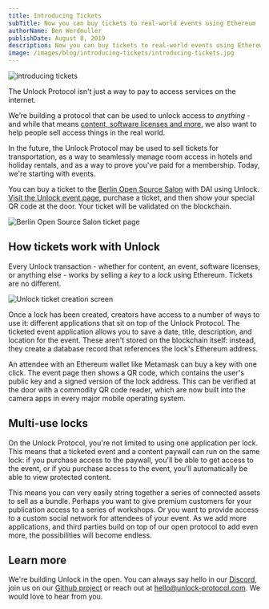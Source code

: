```yaml
---
title: Introducing Tickets
subTitle: Now you can buy tickets to real-world events using Ethereum
authorName: Ben Werdmuller
publishDate: August 8, 2019
description: Now you can buy tickets to real-world events using Ethereum and the Unlock Protocol.
image: /images/blog/introducing-tickets/introducing-tickets.jpg
---
```


![introducing tickets](/images/blog/introducing-tickets/introducing-tickets.jpg)

The Unlock Protocol isn't just a way to pay to access services on the internet.

We’re building a protocol that can be used to unlock access to _anything_ - and while that means [content, software
licenses and more](https://unlock-protocol.com/blog/ways-to-unlock-the-web/), we also want to help people sell access
things in the real world.

In the future, the Unlock Protocol may be used to sell tickets for transportation, as a way to seamlessly manage room
access in hotels and holiday rentals, and as a way to prove you've paid for a membership. Today, we're starting with
events.

You can buy a ticket to the [Berlin Open Source Salon](https://berlin.opensourcesalon.com/) with DAI using Unlock.
[Visit the Unlock event page](https://tickets.unlock-protocol.com/event/0x98c0cbF0e9525f1a6975A51c9D5E8e063c034D6D),
purchase a ticket, and then show your special QR code at the door. Your ticket will be validated on the blockchain.

![Berlin Open Source Salon ticket page](/images/blog/introducing-tickets/boss-tickets.png)

## How tickets work with Unlock

Every Unlock transaction - whether for content, an event, software licenses, or anything else - works by selling a _key_
to a _lock_ using Ethereum. Tickets are no different.

![Unlock ticket creation screen](/images/blog/introducing-tickets/create-an-event.png)

Once a lock has been created, creators have access to a number of ways to use it: different applications that sit on top of
the Unlock Protocol. The ticketed event application allows you to save a date, title, description, and location for the
event. These aren't stored on the blockchain itself: instead, they create a database record that references the lock's
Ethereum address.

An attendee with an Ethereum wallet like Metamask can buy a key with one click. The event page then shows a QR code, which
contains the user's public key and a signed version of the lock address. This can be verified at the door with a
commodity QR code reader, which are now built into the camera apps in every major mobile operating system.

## Multi-use locks

On the Unlock Protocol, you're not limited to using one application per lock. This means that a ticketed event and a
content paywall can run on the same lock: if you purchase access to the paywall, you'll be able to get access to the
event, or if you purchase access to the event, you'll automatically be able to view protected content.

This means you can very easily string together a series of connected assets to sell as a bundle. Perhaps you want to
give premium customers for your publication access to a series of workshops. Or you want to provide access to a custom
social network for attendees of your event. As we add more applications, and third parties build on top of our open
protocol to add even more, the possibilities will become endless.

## Learn more

We're building Unlock in the open. You can always say hello in our [Discord](https://discord.gg/Ah6ZEJyTDp), join
us on our [Github project](https://github.com/unlock-protocol/unlock/) or reach out at
[hello@unlock-protocol.com](mailto:hello@unlock-protocol.com). We would love to hear from you.
